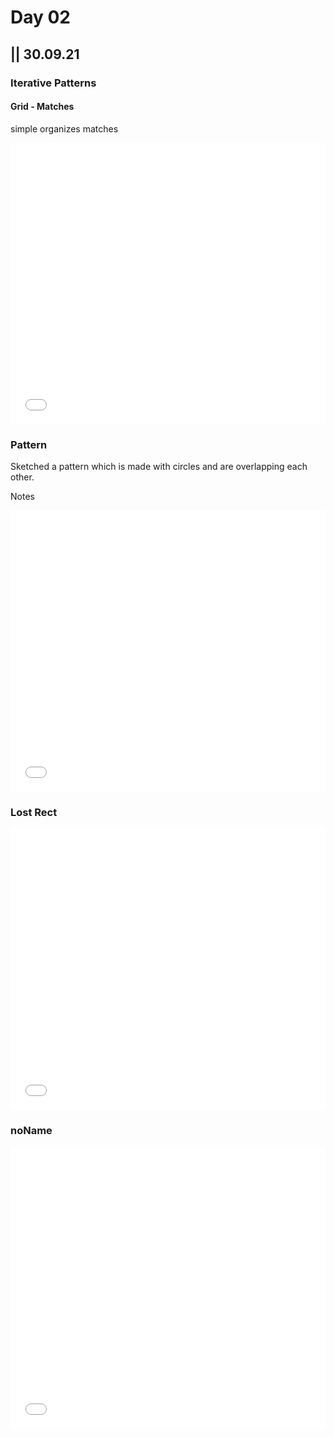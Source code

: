 # Day 02

## || 30.09.21

### Iterative Patterns

#### Grid - Matches

simple organizes matches

<iframe src="../content/day02/01/embed.html" width="100%" height="450" frameborder="no"></iframe>

### Pattern

Sketched a pattern which is made with circles and are overlapping each other.

Notes

<iframe src="../content/day02/02/embed.html" width="100%" height="450" frameborder="no"></iframe>

### Lost Rect

<iframe src="../content/day02/03/embed.html" width="100%" height="450" frameborder="no"></iframe>

### noName

<iframe src="../content/day02/04/embed.html" width="100%" height="450" frameborder="no"></iframe>
